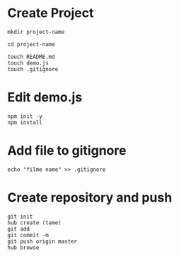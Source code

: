 Create Project
====================
```
mkdir project-name
```

```
cd project-name
```

```
touch README.md
touch demo.js
touch .gitignore
```

Edit demo.js
=====================
```
npm init -y
npm install
```

Add file to gitignore
=====================
```
echo "filme name" >> .gitignore
```

Create repository and push
=====================
```
git init
hub create (tame)
git add
git commit -m
git push origin master
hub browse
```
